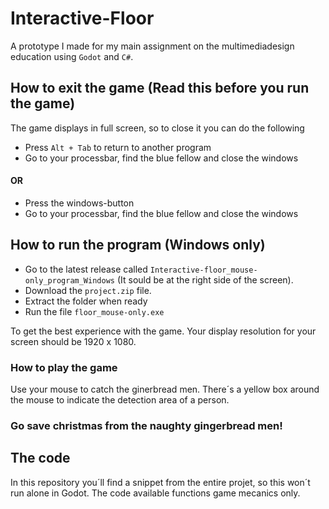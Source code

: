 # Interactive-Floor
A prototype I made for my main assignment on the multimediadesign education using `Godot` and `C#`.

## How to exit the game (Read this before you run the game)
The game displays in full screen, so to close it you can do the following
- Press `Alt + Tab` to return to another program
- Go to your processbar, find the blue fellow and close the windows

#### OR

- Press the windows-button
- Go to your processbar, find the blue fellow and close the windows

## How to run the program (Windows only)
- Go to the latest release called `Interactive-floor_mouse-only_program_Windows` (It sould be at the right side of the screen).
- Download the `project.zip` file.
- Extract the folder when ready
- Run the file `floor_mouse-only.exe`

To get the best experience with the game. Your display resolution for your screen should be 1920 x 1080.

### How to play the game
Use your mouse to catch the ginerbread men. There´s a yellow box around the mouse to indicate the detection area of a person.


### Go save christmas from the naughty gingerbread men!

## The code
In this repository you´ll find a snippet from the entire projet, so this won´t run alone in Godot.
The code available functions game mecanics only.
